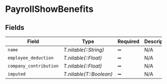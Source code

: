 # PayrollShowBenefits


## Fields

| Field                   | Type                    | Required                | Description             |
| ----------------------- | ----------------------- | ----------------------- | ----------------------- |
| `name`                  | *T.nilable(::String)*   | :heavy_minus_sign:      | N/A                     |
| `employee_deduction`    | *T.nilable(::Float)*    | :heavy_minus_sign:      | N/A                     |
| `company_contribution`  | *T.nilable(::Float)*    | :heavy_minus_sign:      | N/A                     |
| `imputed`               | *T.nilable(T::Boolean)* | :heavy_minus_sign:      | N/A                     |